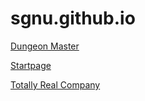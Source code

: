 # sgnu.github.io
<a href="dungeonmaster.html">Dungeon Master</a>

<a href="Startpage/Startpage.html">Startpage</a>

<a href="CompanyPage/Index.html">Totally Real Company</a>